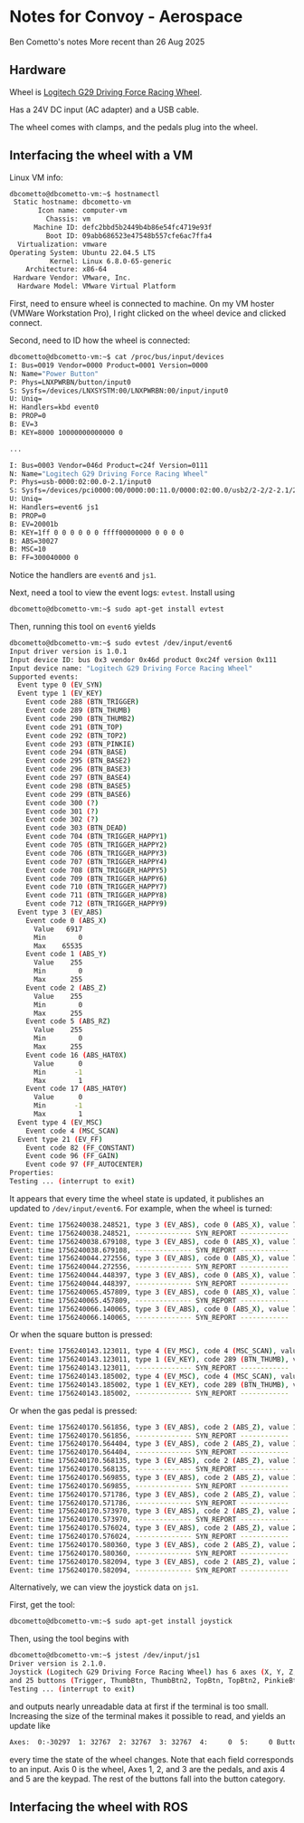 # Notes for Convoy - Aerospace
Ben Cometto's notes
More recent than 26 Aug 2025


## Hardware
Wheel is [Logitech G29 Driving Force Racing Wheel](https://www.logitechg.com/en-us/shop/p/driving-force-racing-wheel).

Has a 24V DC input (AC adapter) and a USB cable.

The wheel comes with clamps, and the pedals plug into the wheel.

## Interfacing the wheel with a VM
Linux VM info:

```bash
dbcometto@dbcometto-vm:~$ hostnamectl
 Static hostname: dbcometto-vm
       Icon name: computer-vm
         Chassis: vm
      Machine ID: defc2bbd5b2449b4b86e54fc4719e93f
         Boot ID: 09abb686523e47548b557cfe6ac7ffa4
  Virtualization: vmware
Operating System: Ubuntu 22.04.5 LTS              
          Kernel: Linux 6.8.0-65-generic
    Architecture: x86-64
 Hardware Vendor: VMware, Inc.
  Hardware Model: VMware Virtual Platform
```

First, need to ensure wheel is connected to machine.  On my VM hoster (VMWare Workstation Pro), I right clicked on the wheel device and clicked connect.

Second, need to ID how the wheel is connected:
```bash
dbcometto@dbcometto-vm:~$ cat /proc/bus/input/devices
I: Bus=0019 Vendor=0000 Product=0001 Version=0000
N: Name="Power Button"
P: Phys=LNXPWRBN/button/input0
S: Sysfs=/devices/LNXSYSTM:00/LNXPWRBN:00/input/input0
U: Uniq=
H: Handlers=kbd event0 
B: PROP=0
B: EV=3
B: KEY=8000 10000000000000 0

...

I: Bus=0003 Vendor=046d Product=c24f Version=0111
N: Name="Logitech G29 Driving Force Racing Wheel"
P: Phys=usb-0000:02:00.0-2.1/input0
S: Sysfs=/devices/pci0000:00/0000:00:11.0/0000:02:00.0/usb2/2-2/2-2.1/2-2.1:1.0/0003:046D:C24F.0002/input/input7
U: Uniq=
H: Handlers=event6 js1 
B: PROP=0
B: EV=20001b
B: KEY=1ff 0 0 0 0 0 0 ffff00000000 0 0 0 0
B: ABS=30027
B: MSC=10
B: FF=300040000 0
```
Notice the handlers are `event6` and `js1`.

Next, need a tool to view the event logs: `evtest`.  Install using

```bash
dbcometto@dbcometto-vm:~$ sudo apt-get install evtest
```

Then, running this tool on `event6` yields

```bash
dbcometto@dbcometto-vm:~$ sudo evtest /dev/input/event6
Input driver version is 1.0.1
Input device ID: bus 0x3 vendor 0x46d product 0xc24f version 0x111
Input device name: "Logitech G29 Driving Force Racing Wheel"
Supported events:
  Event type 0 (EV_SYN)
  Event type 1 (EV_KEY)
    Event code 288 (BTN_TRIGGER)
    Event code 289 (BTN_THUMB)
    Event code 290 (BTN_THUMB2)
    Event code 291 (BTN_TOP)
    Event code 292 (BTN_TOP2)
    Event code 293 (BTN_PINKIE)
    Event code 294 (BTN_BASE)
    Event code 295 (BTN_BASE2)
    Event code 296 (BTN_BASE3)
    Event code 297 (BTN_BASE4)
    Event code 298 (BTN_BASE5)
    Event code 299 (BTN_BASE6)
    Event code 300 (?)
    Event code 301 (?)
    Event code 302 (?)
    Event code 303 (BTN_DEAD)
    Event code 704 (BTN_TRIGGER_HAPPY1)
    Event code 705 (BTN_TRIGGER_HAPPY2)
    Event code 706 (BTN_TRIGGER_HAPPY3)
    Event code 707 (BTN_TRIGGER_HAPPY4)
    Event code 708 (BTN_TRIGGER_HAPPY5)
    Event code 709 (BTN_TRIGGER_HAPPY6)
    Event code 710 (BTN_TRIGGER_HAPPY7)
    Event code 711 (BTN_TRIGGER_HAPPY8)
    Event code 712 (BTN_TRIGGER_HAPPY9)
  Event type 3 (EV_ABS)
    Event code 0 (ABS_X)
      Value   6917
      Min        0
      Max    65535
    Event code 1 (ABS_Y)
      Value    255
      Min        0
      Max      255
    Event code 2 (ABS_Z)
      Value    255
      Min        0
      Max      255
    Event code 5 (ABS_RZ)
      Value    255
      Min        0
      Max      255
    Event code 16 (ABS_HAT0X)
      Value      0
      Min       -1
      Max        1
    Event code 17 (ABS_HAT0Y)
      Value      0
      Min       -1
      Max        1
  Event type 4 (EV_MSC)
    Event code 4 (MSC_SCAN)
  Event type 21 (EV_FF)
    Event code 82 (FF_CONSTANT)
    Event code 96 (FF_GAIN)
    Event code 97 (FF_AUTOCENTER)
Properties:
Testing ... (interrupt to exit)
```

It appears that every time the wheel state is updated, it publishes an updated to `/dev/input/event6`.  For example, when the wheel is turned:

```bash
Event: time 1756240038.248521, type 3 (EV_ABS), code 0 (ABS_X), value 7663
Event: time 1756240038.248521, -------------- SYN_REPORT ------------
Event: time 1756240038.679108, type 3 (EV_ABS), code 0 (ABS_X), value 7664
Event: time 1756240038.679108, -------------- SYN_REPORT ------------
Event: time 1756240044.272556, type 3 (EV_ABS), code 0 (ABS_X), value 7663
Event: time 1756240044.272556, -------------- SYN_REPORT ------------
Event: time 1756240044.448397, type 3 (EV_ABS), code 0 (ABS_X), value 7664
Event: time 1756240044.448397, -------------- SYN_REPORT ------------
Event: time 1756240065.457809, type 3 (EV_ABS), code 0 (ABS_X), value 7663
Event: time 1756240065.457809, -------------- SYN_REPORT ------------
Event: time 1756240066.140065, type 3 (EV_ABS), code 0 (ABS_X), value 7664
Event: time 1756240066.140065, -------------- SYN_REPORT ------------

```

Or when the square button is pressed:
```bash
Event: time 1756240143.123011, type 4 (EV_MSC), code 4 (MSC_SCAN), value 90002
Event: time 1756240143.123011, type 1 (EV_KEY), code 289 (BTN_THUMB), value 1
Event: time 1756240143.123011, -------------- SYN_REPORT ------------
Event: time 1756240143.185002, type 4 (EV_MSC), code 4 (MSC_SCAN), value 90002
Event: time 1756240143.185002, type 1 (EV_KEY), code 289 (BTN_THUMB), value 0
Event: time 1756240143.185002, -------------- SYN_REPORT ------------
```

Or when the gas pedal is pressed:
```bash
Event: time 1756240170.561856, type 3 (EV_ABS), code 2 (ABS_Z), value 143
Event: time 1756240170.561856, -------------- SYN_REPORT ------------
Event: time 1756240170.564404, type 3 (EV_ABS), code 2 (ABS_Z), value 152
Event: time 1756240170.564404, -------------- SYN_REPORT ------------
Event: time 1756240170.568135, type 3 (EV_ABS), code 2 (ABS_Z), value 161
Event: time 1756240170.568135, -------------- SYN_REPORT ------------
Event: time 1756240170.569855, type 3 (EV_ABS), code 2 (ABS_Z), value 182
Event: time 1756240170.569855, -------------- SYN_REPORT ------------
Event: time 1756240170.571786, type 3 (EV_ABS), code 2 (ABS_Z), value 193
Event: time 1756240170.571786, -------------- SYN_REPORT ------------
Event: time 1756240170.573970, type 3 (EV_ABS), code 2 (ABS_Z), value 205
Event: time 1756240170.573970, -------------- SYN_REPORT ------------
Event: time 1756240170.576024, type 3 (EV_ABS), code 2 (ABS_Z), value 217
Event: time 1756240170.576024, -------------- SYN_REPORT ------------
Event: time 1756240170.580360, type 3 (EV_ABS), code 2 (ABS_Z), value 228
Event: time 1756240170.580360, -------------- SYN_REPORT ------------
Event: time 1756240170.582094, type 3 (EV_ABS), code 2 (ABS_Z), value 251
Event: time 1756240170.582094, -------------- SYN_REPORT ------------
```

Alternatively, we can view the joystick data on `js1`.

First, get the tool:
```bash
dbcometto@dbcometto-vm:~$ sudo apt-get install joystick
```

Then, using the tool begins with
```bash
dbcometto@dbcometto-vm:~$ jstest /dev/input/js1
Driver version is 2.1.0.
Joystick (Logitech G29 Driving Force Racing Wheel) has 6 axes (X, Y, Z, Rz, Hat0X, Hat0Y)
and 25 buttons (Trigger, ThumbBtn, ThumbBtn2, TopBtn, TopBtn2, PinkieBtn, BaseBtn, BaseBtn2, BaseBtn3, BaseBtn4, BaseBtn5, BaseBtn6, ?, ?, ?, BtnDead, (null), (null), (null), (null), (null), (null), (null), (null), (null)).
Testing ... (interrupt to exit)
```
and outputs nearly unreadable data at first if the terminal is too small.  Increasing the size of the terminal makes it possible to read, and yields an update like

```bash
Axes:  0:-30297  1: 32767  2: 32767  3: 32767  4:     0  5:     0 Buttons:  0:off  1:off  2:off  3:off  4:off  5:off  6:off  7:off  8:off  9:off 10:off 11:off 12:off 13:off 14:off 15:off 16:off 17:off 18:off 19:off 20:off 21:off 22:off 23:off 24:off
```
every time the state of the wheel changes.  Note that each field corresponds to an input.  Axis 0 is the wheel, Axes 1, 2, and 3 are the pedals, and axis 4 and 5 are the keypad.  The rest of the buttons fall into the button category.




## Interfacing the wheel with ROS
